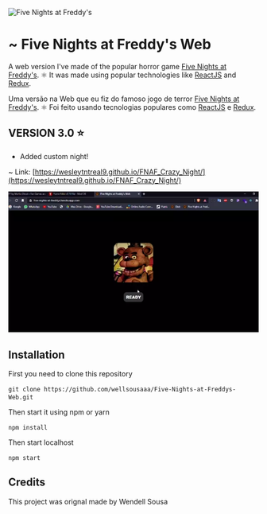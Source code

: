 ![Five Nights at Freddy's](https://vignette.wikia.nocookie.net/freddy-fazbears-pizza/images/0/0c/Show_stage_nocamera.png/revision/latest?cb=20150119023526)

# ~ Five Nights at Freddy's Web

A web version I've made of the popular horror game [Five Nights at Freddy's](fnafar.com/). 
⚛️ It was made using popular technologies like [ReactJS](https://pt-br.reactjs.org/) and [Redux](https://redux.js.org/).

Uma versão na Web que eu fiz do famoso jogo de terror [Five Nights at Freddy's](fnafar.com/). 
⚛️ Foi feito usando tecnologias populares como [ReactJS](https://pt-br.reactjs.org/) e [Redux](https://redux.js.org/).

## VERSION 3.0 ⭐
- Added custom night!

~ Link: [https://wesleytntreal9.github.io/FNAF_Crazy_Night/](https://wesleytntreal9.github.io/FNAF_Crazy_Night/)

![Five Nights at Freddy's](FNAF.webp)

## Installation

First you need to clone this repository

```
git clone https://github.com/wellsousaaa/Five-Nights-at-Freddys-Web.git
```

Then start it using npm or yarn

```
npm install
```

Then start localhost

```
npm start
```

## Credits

This project was orignal made by Wendell Sousa
